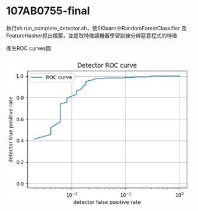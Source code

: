 # 107AB0755-final

執行sh run_complete_detector.sh，使SKlearn中RandomForestClassifier 及 FeatureHasher抓出檔案，並提取特徵讓機器學習訓練分辨惡意程式的特徵

產生ROC curves圖

![](https://github.com/Mihun7111/107AB0755-final/blob/main/107AB0755.png?raw=true)
